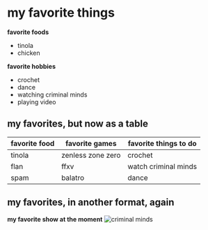 # my favorite things

**favorite foods**
- tinola
- chicken 

**favorite hobbies**
- crochet
- dance
- watching criminal minds
- playing video

## my favorites, but now as a table
| **favorite food** | **favorite games** | **favorite things to do** | 
| ----------------- | ------------------ | --------------------------| 
| tinola | zenless zone zero | crochet | 
| flan | ffxv | watch criminal minds | 
| spam | balatro | dance | 

## my favorites, in another format, again
**my favorite show at the moment**
![criminal minds](https://www.serienjunkies.de/assets/images/33/73/33073732-serienposter-von-criminal-minds-cbs-3zfe.jpg)